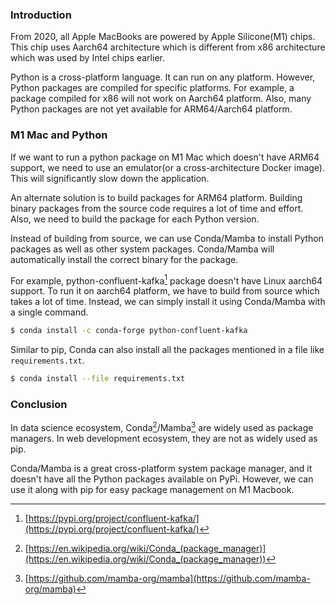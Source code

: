 <!--
.. title: Using Conda/Mamba with Python Pip on M1 Mac
.. slug: using-conda-mamba-instead-of-pip-on-m1-mac
.. date: 2023-02-28 01:01:01 UTC+05:30
.. tags: python
.. category: programming
.. link:
.. description:
.. type: text
-->

### Introduction

From 2020, all Apple MacBooks are powered by Apple Silicone(M1) chips. This chip uses Aarch64 architecture which is different from x86 architecture which was used by Intel chips earlier.

Python is a cross-platform language. It can run on any platform. However, Python packages are compiled for specific platforms. For example, a package compiled for x86 will not work on  Aarch64 platform. Also, many Python packages are not yet available for ARM64/Aarch64 platform.

### M1 Mac and Python

If we want to run a python package on M1 Mac which doesn't have ARM64 support, we need to use an emulator(or a cross-architecture Docker image). This will significantly slow down the application.

An alternate solution is to build packages for ARM64 platform. Building binary packages from the source code requires a lot of time and effort. Also, we need to build the package for each Python version.

Instead of building from source, we can use Conda/Mamba to install Python packages as well as other system packages. Conda/Mamba will automatically install the correct binary for the package.

For example, python-confluent-kafka[^confluent-kafka] package doesn't have Linux aarch64 support. To run it on aarch64 platform, we have to build from source which takes a lot of time. Instead, we can simply install it using Conda/Mamba with a single command.

```sh
$ conda install -c conda-forge python-confluent-kafka
```

Similar to pip, Conda can also install all the packages mentioned in a file like `requirements.txt`.

```sh
$ conda install --file requirements.txt
```

### Conclusion

In data science ecosystem, Conda[^conda]/Mamba[^mamba] are widely used as package managers. In web development ecosystem, they are not as widely used as pip.

Conda/Mamba is a great cross-platform system package manager, and it doesn't have all the Python packages available on PyPi. However, we can use it along with pip for easy package management on M1 Macbook.


[^conda]: [https://en.wikipedia.org/wiki/Conda_(package_manager)](https://en.wikipedia.org/wiki/Conda_(package_manager))

[^mamba]: [https://github.com/mamba-org/mamba](https://github.com/mamba-org/mamba)

[^confluent-kafka]: [https://pypi.org/project/confluent-kafka/](https://pypi.org/project/confluent-kafka/)
